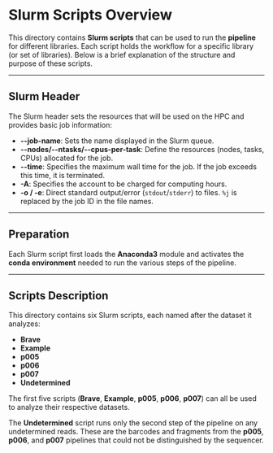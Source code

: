 # Slurm Scripts Overview

This directory contains **Slurm scripts** that can be used to run the **pipeline** for different libraries. Each script holds the workflow for a specific library (or set of libraries). Below is a brief explanation of the structure and purpose of these scripts.

---

## Slurm Header

The Slurm header sets the resources that will be used on the HPC and provides basic job information:

- **--job-name**: Sets the name displayed in the Slurm queue.
- **--nodes/--ntasks/--cpus-per-task**: Define the resources (nodes, tasks, CPUs) allocated for the job.
- **--time**: Specifies the maximum wall time for the job. If the job exceeds this time, it is terminated.
- **-A**: Specifies the account to be charged for computing hours.
- **-o / -e**: Direct standard output/error (`stdout`/`stderr`) to files. `%j` is replaced by the job ID in the file names.

---

## Preparation

Each Slurm script first loads the **Anaconda3** module and activates the **conda environment** needed to run the various steps of the pipeline.

---

## Scripts Description

This directory contains six Slurm scripts, each named after the dataset it analyzes:

- **Brave**
- **Example**
- **p005**
- **p006**
- **p007**
- **Undetermined**

The first five scripts (**Brave**, **Example**, **p005**, **p006**, **p007**) can all be used to analyze their respective datasets. 

The **Undetermined** script runs only the second step of the pipeline on any undetermined reads. These are the barcodes and fragments from the **p005**, **p006**, and **p007** pipelines that could not be distinguished by the sequencer.
